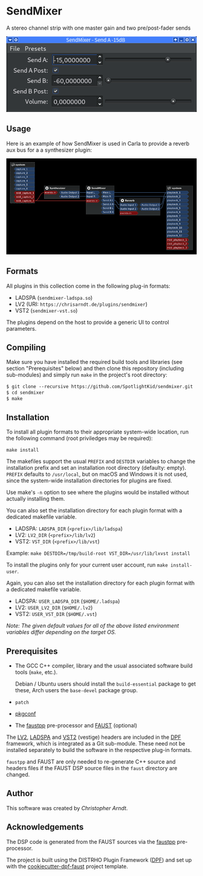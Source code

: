 # SendMixer

A stereo channel strip with one master gain and two pre/post-fader sends

<img title="SendMixer screenshot" src="sendmixer-screenshot.png" width="557">


## Usage

Here is an example of how SendMixer is used in Carla to provide a reverb
aux bus for a a synthesizer plugin:

<a href="./sendmixer-routing.png"><img title="SendMixer routing in Carla"
  src="sendmixer-routing.png" width="600" border="0"></a>


## Formats

All plugins in this collection come in the following plug-in formats:

* LADSPA (`sendmixer-ladspa.so`)
* LV2 (URI: `https://chrisarndt.de/plugins/sendmixer`)
* VST2 (`sendmixer-vst.so`)

The plugins depend on the host to provide a generic UI to control parameters.


## Compiling

Make sure you have installed the required build tools and libraries (see
section "Prerequisites" below) and then clone this repository (including
sub-modules) and simply run `make` in the project's root directory:

    $ git clone --recursive https://github.com/SpotlightKid/sendmixer.git
    $ cd sendmixer
    $ make


## Installation

To install all plugin formats to their appropriate system-wide location, run
the following command (root priviledges may be required):

    make install

The makefiles support the usual `PREFIX` and `DESTDIR` variables to change the
installation prefix and set an installation root directory (defaulty: empty).
`PREFIX` defaults to `/usr/local`, but on macOS and Windows it is not used,
since the system-wide installation directories for plugins are fixed.

Use make's `-n` option to see where the plugins would be installed without
actually installing them.

You can also set the installation directory for each plugin format with a
dedicated makefile variable.

* LADSPA: `LADSPA_DIR` (`<prefix>/lib/ladspa`)
* LV2: `LV2_DIR` (`<prefix>/lib/lv2`)
* VST2: `VST_DIR` (`<prefix>/lib/vst`)

Example: `make DESTDIR=/tmp/build-root VST_DIR=/usr/lib/lxvst install`

To install the plugins only for your current user account, run
`make install-user`.

Again, you can also set the installation directory for each plugin format with
a dedicated makefile variable.

* LADSPA: `USER_LADSPA_DIR` (`$HOME/.ladspa`)
* LV2: `USER_LV2_DIR` (`$HOME/.lv2`)
* VST2: `USER_VST_DIR` (`$HOME/.vst`)

*Note: The given default values for all of the above listed environment
variables differ depending on the target OS.*


## Prerequisites

* The GCC C++ compiler, library and the usual associated software build tools
  (`make`, etc.).

  Debian / Ubuntu users should install the `build-essential` package
  to get these, Arch users the `base-devel` package group.

* `patch`

* [pkgconf]

* The [faustpp] pre-processor and [FAUST] (optional)

The [LV2], [LADSPA] and [VST2] (vestige) headers are included in the [DPF]
framework, which is integrated as a Git sub-module. These need not be
installed separately to build the software in the respective plug-in formats.

`faustpp` and FAUST are only needed to re-generate C++ source and headers files
if the FAUST DSP source files in the `faust` directory are changed.


## Author

This software was created by *Christopher Arndt*.


## Acknowledgements

The DSP code is generated from the FAUST sources via the [faustpp]
pre-processor.

The project is built using the DISTRHO Plugin Framework ([DPF]) and set up
with the [cookiecutter-dpf-faust] project template.


[cookiecutter-dpf-faust]: https://github.com/SpotlightKid/cookiecutter-dpf-faust
[DPF]: https://github.com/DISTRHO/DPF
[FAUST]: https://faust.grame.fr/
[faustpp]: https://github.com/jpcima/faustpp.git
[LADSPA]: http://www.ladspa.org/
[LV2]: http://lv2plug.in/
[pkgconf]: https://github.com/pkgconf/pkgconf
[VST2]: https://en.wikipedia.org/wiki/Virtual_Studio_Technology
